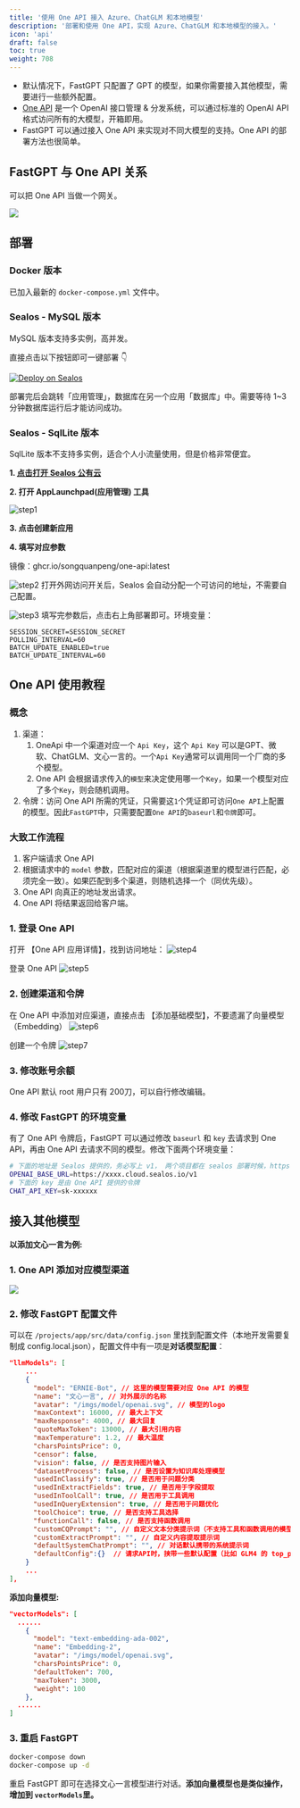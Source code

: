 ```yaml
---
title: '使用 One API 接入 Azure、ChatGLM 和本地模型'
description: '部署和使用 One API，实现 Azure、ChatGLM 和本地模型的接入。'
icon: 'api'
draft: false
toc: true
weight: 708
---
```


* 默认情况下，FastGPT 只配置了 GPT 的模型，如果你需要接入其他模型，需要进行一些额外配置。
* [One API](https://github.com/songquanpeng/one-api) 是一个 OpenAI 接口管理 & 分发系统，可以通过标准的 OpenAI API 格式访问所有的大模型，开箱即用。
* FastGPT 可以通过接入 One API 来实现对不同大模型的支持。One API 的部署方法也很简单。

## FastGPT 与 One API 关系

可以把 One API 当做一个网关。

![](/imgs/sealos-fastgpt.webp)

## 部署

### Docker 版本

已加入最新的 `docker-compose.yml` 文件中。

### Sealos - MySQL 版本

MySQL 版本支持多实例，高并发。

直接点击以下按钮即可一键部署 👇

<a href="https://template.cloud.sealos.io/deploy?templateName=one-api" rel="external" target="_blank"><img src="https://cdn.jsdelivr.net/gh/labring-actions/templates@main/Deploy-on-Sealos.svg" alt="Deploy on Sealos"/></a>

部署完后会跳转「应用管理」，数据库在另一个应用「数据库」中。需要等待 1~3 分钟数据库运行后才能访问成功。

### Sealos - SqlLite 版本

SqlLite 版本不支持多实例，适合个人小流量使用，但是价格非常便宜。

**1. [点击打开 Sealos 公有云](https://cloud.sealos.io/)**

**2. 打开 AppLaunchpad(应用管理) 工具**

![step1](/imgs/oneapi-step1.webp)

**3. 点击创建新应用**

**4. 填写对应参数**

镜像：ghcr.io/songquanpeng/one-api:latest

![step2](/imgs/oneapi-step2.png)
打开外网访问开关后，Sealos 会自动分配一个可访问的地址，不需要自己配置。

![step3](/imgs/oneapi-step3.png)
填写完参数后，点击右上角部署即可。环境变量：

```
SESSION_SECRET=SESSION_SECRET
POLLING_INTERVAL=60
BATCH_UPDATE_ENABLED=true
BATCH_UPDATE_INTERVAL=60
```

## One API 使用教程

### 概念

1. 渠道：
   1. OneApi 中一个渠道对应一个 `Api Key`，这个 `Api Key` 可以是GPT、微软、ChatGLM、文心一言的。一个`Api Key`通常可以调用同一个厂商的多个模型。
   2. One API 会根据请求传入的`模型`来决定使用哪一个`Key`，如果一个模型对应了多个`Key`，则会随机调用。
2. 令牌：访问 One API 所需的凭证，只需要这`1`个凭证即可访问`One API`上配置的模型。因此`FastGPT`中，只需要配置`One API`的`baseurl`和`令牌`即可。

### 大致工作流程

1. 客户端请求 One API
2. 根据请求中的 `model` 参数，匹配对应的渠道（根据渠道里的模型进行匹配，必须完全一致）。如果匹配到多个渠道，则随机选择一个（同优先级）。
3. One API 向真正的地址发出请求。
4. One API 将结果返回给客户端。

### 1. 登录 One API

打开 【One API 应用详情】，找到访问地址：
![step4](/imgs/oneapi-step4.png)

登录 One API
![step5](/imgs/oneapi-step5.png)

### 2. 创建渠道和令牌

在 One API 中添加对应渠道，直接点击 【添加基础模型】，不要遗漏了向量模型（Embedding）
![step6](/imgs/oneapi-step6.png)

创建一个令牌
![step7](/imgs/oneapi-step7.png)

### 3. 修改账号余额

One API 默认 root 用户只有 200刀，可以自行修改编辑。

### 4. 修改 FastGPT 的环境变量

有了 One API 令牌后，FastGPT 可以通过修改 `baseurl` 和 `key` 去请求到 One API，再由 One API 去请求不同的模型。修改下面两个环境变量：

```bash
# 下面的地址是 Sealos 提供的，务必写上 v1， 两个项目都在 sealos 部署时候，https://xxxx.cloud.sealos.io 可以改用内网地址
OPENAI_BASE_URL=https://xxxx.cloud.sealos.io/v1
# 下面的 key 是由 One API 提供的令牌
CHAT_API_KEY=sk-xxxxxx
```

## 接入其他模型

**以添加文心一言为例:**

### 1. One API 添加对应模型渠道

![](/imgs/oneapi-demo1.png)

### 2. 修改 FastGPT 配置文件

可以在 `/projects/app/src/data/config.json` 里找到配置文件（本地开发需要复制成 config.local.json），配置文件中有一项是**对话模型配置**：

```json
"llmModels": [
    ...
    {
      "model": "ERNIE-Bot", // 这里的模型需要对应 One API 的模型
      "name": "文心一言", // 对外展示的名称
      "avatar": "/imgs/model/openai.svg", // 模型的logo
      "maxContext": 16000, // 最大上下文
      "maxResponse": 4000, // 最大回复
      "quoteMaxToken": 13000, // 最大引用内容
      "maxTemperature": 1.2, // 最大温度
      "charsPointsPrice": 0, 
      "censor": false,
      "vision": false, // 是否支持图片输入
      "datasetProcess": false, // 是否设置为知识库处理模型
      "usedInClassify": true, // 是否用于问题分类
      "usedInExtractFields": true, // 是否用于字段提取
      "usedInToolCall": true, // 是否用于工具调用
      "usedInQueryExtension": true, // 是否用于问题优化
      "toolChoice": true, // 是否支持工具选择
      "functionCall": false, // 是否支持函数调用
      "customCQPrompt": "", // 自定义文本分类提示词（不支持工具和函数调用的模型
      "customExtractPrompt": "", // 自定义内容提取提示词
      "defaultSystemChatPrompt": "", // 对话默认携带的系统提示词
      "defaultConfig":{}  // 请求API时，挟带一些默认配置（比如 GLM4 的 top_p）
    }
    ...
],
```

**添加向量模型:**

```json
"vectorModels": [
  ......
    {
      "model": "text-embedding-ada-002",
      "name": "Embedding-2",
      "avatar": "/imgs/model/openai.svg",
      "charsPointsPrice": 0,
      "defaultToken": 700,
      "maxToken": 3000,
      "weight": 100
    },
  ......
]
```

### 3. 重启 FastGPT

```bash
docker-compose down
docker-compose up -d
```

重启 FastGPT 即可在选择文心一言模型进行对话。**添加向量模型也是类似操作，增加到 `vectorModels`里。**
